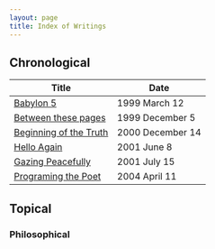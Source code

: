 ```yaml
---
layout: page
title: Index of Writings
---
```


## Chronological

Title                 | Date
 -------------------- |-------
 [Babylon 5](1999-03-12-babylon-5) | 1999 March 12
 [Between these pages](1999-12-05-between-these-pages) | 1999 December 5
 [Beginning of the Truth](2000-12-14-beginning-of-the-truth) | 2000 December 14
 [Hello Again](2001-06-08-hello-again) | 2001 June 8
 [Gazing Peacefully](2001-07-15-gazing-peacefully) | 2001 July 15 
 [Programing the Poet](2004-04-11-programing-the-poet) | 2004 April 11

## Topical

### Philosophical

